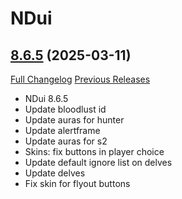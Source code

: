 # NDui

## [8.6.5](https://github.com/siweia/NDui/tree/8.6.5) (2025-03-11)
[Full Changelog](https://github.com/siweia/NDui/compare/8.6.4...8.6.5) [Previous Releases](https://github.com/siweia/NDui/releases)

- NDui 8.6.5  
- Update bloodlust id  
- Update auras for hunter  
- Update alertframe  
- Update auras for s2  
- Skins: fix buttons in player choice  
- Update default ignore list on delves  
- Update delves  
- Fix skin for flyout buttons  
